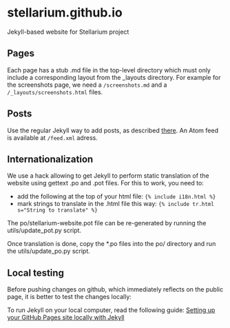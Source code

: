 # stellarium.github.io

Jekyll-based website for Stellarium project

## Pages
Each page has a stub .md file in the top-level directory which must only include a corresponding layout from the _layouts directory. For example for the screenshots page, we need a `/screenshots.md` and a `/_layouts/screenshots.html` files.

## Posts
Use the regular Jekyll way to add posts, as described [there](https://jekyllrb.com/docs/posts/). An Atom feed is available at `/feed.xml` adress.

## Internationalization
We use a hack allowing to get Jekyll to perform static translation of the website using gettext .po and .pot files.
For this to work, you need to:
 - add the following at the top of your html file: 
 `{% include i18n.html %}`
 - mark strings to translate in the .html file this way:
`{% include tr.html s="String to translate" %}`

The po/stellarium-website.pot file can be re-generated by running the utils/update_pot.py script.

Once translation is done, copy the *.po files into the po/ directory and run the utils/update_po.py script.

## Local testing
Before pushing changes on github, which immediately reflects on the public page, it is better to test the changes locally:

To run Jekyll on your local computer, read the following guide: [Setting up your GitHub Pages site locally with Jekyll](https://help.github.com/articles/setting-up-your-github-pages-site-locally-with-jekyll/)
